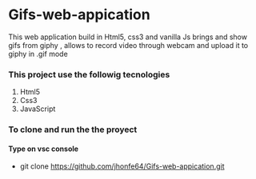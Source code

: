 

# Gifs-web-appication

This web application build in Html5, css3 and vanilla Js brings and show gifs from giphy , allows to record video through webcam and upload it to giphy in .gif mode

### This project use the followig tecnologies

1. Html5
3. Css3
4. JavaScript


### To clone and run the the proyect

#### Type on vsc console

- git clone https://github.com/jhonfe64/Gifs-web-appication.git

